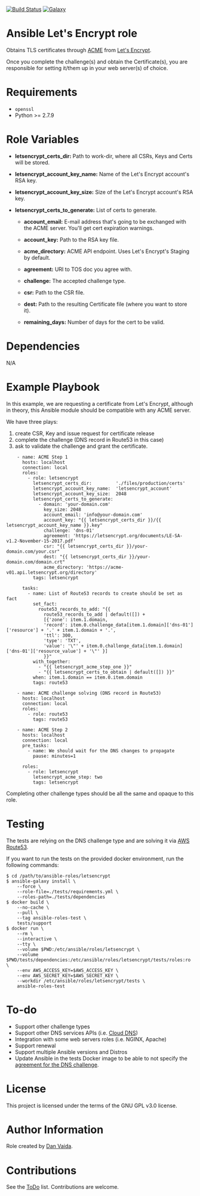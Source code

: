 [![Build Status](https://travis-ci.org/danvaida/ansible-roles-letsencrypt.svg?branch=master)](https://travis-ci.org/danvaida/ansible-roles-letsencrypt)
[![Galaxy](https://img.shields.io/ansible/role/16126.svg)](https://galaxy.ansible.com/danvaida/letsencrypt/)

# Ansible Let's Encrypt role

Obtains TLS certificates through [ACME][1] from [Let's Encrypt][2].

Once you complete the challenge(s) and obtain the Certificate(s), you are responsible for setting it/them up in your web server(s) of choice.

# Requirements

* `openssl`
* Python >= 2.7.9

# Role Variables

* __letsencrypt_certs_dir:__
  Path to work-dir, where all CSRs, Keys and Certs will be stored.

* __letsencrypt_account_key_name:__
  Name of the Let's Encrypt account's RSA key.

* __letsencrypt_account_key_size:__
  Size of the Let's Encrypt account's RSA key.

* __letsencrypt_certs_to_generate:__
  List of certs to generate.

  * __account_email:__
    E-mail address that's going to be exchanged with the ACME server. You'll get cert expiration warnings.

  * __account_key:__
    Path to the RSA key file.

  * __acme_directory:__
    ACME API endpoint. Uses Let's Encrypt's Staging by default.

  * __agreement:__
    URI to TOS doc you agree with.

  * __challenge:__
    The accepted challenge type.

  * __csr:__
    Path to the CSR file.

  * __dest:__
    Path to the resulting Certificate file (where you want to store it).

  * __remaining_days:__
    Number of days for the cert to be valid.

# Dependencies

N/A

# Example Playbook

In this example, we are requesting a certificate from Let's Encrypt,
although in theory, this Ansible module should be compatible with any
ACME server.

We have three plays:

1. create CSR, Key and issue request for certificate release
2. complete the challenge (DNS record in Route53 in this case)
3. ask to validate the challenge and grant the certificate.

```
    - name: ACME Step 1
      hosts: localhost
      connection: local
      roles:
        - role: letsencrypt
          letsencrypt_certs_dir:         './files/production/certs'
          letsencrypt_account_key_name:  'letsencrypt_account'
          letsencrypt_account_key_size:  2048
          letsencrypt_certs_to_generate:
            - domain: 'your-domain.com'
              key_size: 2048
              account_email: 'info@your-domain.com'
              account_key: "{{ letsencrypt_certs_dir }}/{{ letsencrypt_account_key_name }}.key"
              challenge: 'dns-01'
              agreement: 'https://letsencrypt.org/documents/LE-SA-v1.2-November-15-2017.pdf'
              csr: "{{ letsencrypt_certs_dir }}/your-domain.com/your.csr"
              dest: "{{ letsencrypt_certs_dir }}/your-domain.com/domain.crt"
              acme_directory: 'https://acme-v01.api.letsencrypt.org/directory'
          tags: letsencrypt

      tasks:
        - name: List of Route53 records to create should be set as fact
          set_fact:
            route53_records_to_add: "{{
              route53_records_to_add | default([]) +
              [{'zone': item.1.domain,
              'record': item.0.challenge_data[item.1.domain]['dns-01']['resource'] + '.' + item.1.domain + '.',
              'ttl': 300,
              'type': 'TXT',
              'value': '\"' + item.0.challenge_data[item.1.domain]['dns-01']['resource_value'] + '\"' }]
              }}"
          with_together:
            - "{{ letsencrypt_acme_step_one }}"
            - "{{ letsencrypt_certs_to_obtain | default([]) }}"
          when: item.1.domain == item.0.item.domain
          tags: route53

    - name: ACME challenge solving (DNS record in Route53)
      hosts: localhost
      connection: local
      roles:
        - role: route53
          tags: route53

    - name: ACME Step 2
      hosts: localhost
      connection: local
      pre_tasks:
        - name: We should wait for the DNS changes to propagate
          pause: minutes=1

      roles:
        - role: letsencrypt
          letsencrypt_acme_step: two
          tags: letsencrypt
```

Completing other challenge types should be all the same and opaque to this role.

# Testing

The tests are relying on the DNS challenge type and are solving it via
[AWS Route53][3].

If you want to run the tests on the provided docker environment, run the
following commands:

    $ cd /path/to/ansible-roles/letsencrypt
    $ ansible-galaxy install \
        --force \
        --role-file=./tests/requirements.yml \
        --roles-path=./tests/dependencies
    $ docker build \
        --no-cache \
        --pull \
        --tag ansible-roles-test \
        tests/support
    $ docker run \
        --rm \
        --interactive \
        --tty \
        --volume $PWD:/etc/ansible/roles/letsencrypt \
        --volume $PWD/tests/dependencies:/etc/ansible/roles/letsencrypt/tests/roles:ro \
        --env AWS_ACCESS_KEY=$AWS_ACCESS_KEY \
        --env AWS_SECRET_KEY=$AWS_SECRET_KEY \
        --workdir /etc/ansible/roles/letsencrypt/tests \
        ansible-roles-test

# To-do

* Support other challenge types
* Support other DNS services APIs (i.e. [Cloud DNS][4])
* Integration with some web servers roles (i.e. NGINX, Apache)
* Support renewal
* Support multiple Ansible versions and Distros
* Update Ansible in the tests Docker image to be able to not specify the
[agreement for the DNS challenge][5].

# License

This project is licensed under the terms of the GNU GPL v3.0 license.

# Author Information

Role created by [Dan Vaida](https://github.com/danvaida).

# Contributions

See the [ToDo](#to-do) list. Contributions are welcome.

[1]: https://ietf-wg-acme.github.io/acme/
[2]: https://letsencrypt.org
[3]: https://aws.amazon.com/route53/
[4]: https://cloud.google.com/dns/
[5]: https://github.com/ansible/ansible/pull/33046
